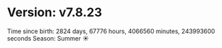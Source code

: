 # Version: v7.8.23
Time since birth: 2824 days, 67776 hours, 4066560 minutes, 243993600 seconds
Season: Summer ☀️
